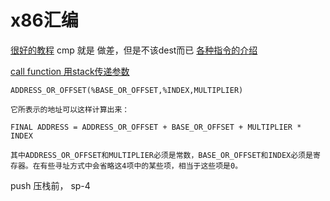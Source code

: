 # x86汇编

[很好的教程](http://blog.sina.com.cn/s/blog_70dd16910100r6oj.html)
cmp 就是 做差，但是不该dest而已
[各种指令的介绍](http://blog.csdn.net/bekilledlzy/article/details/1765802)

[call function 用stack传递参数](http://netclass.csu.edu.cn/NCourse/hep094/homepage/07-3-3.htm)

```
ADDRESS_OR_OFFSET(%BASE_OR_OFFSET,%INDEX,MULTIPLIER)

它所表示的地址可以这样计算出来：

FINAL ADDRESS = ADDRESS_OR_OFFSET + BASE_OR_OFFSET + MULTIPLIER * INDEX

其中ADDRESS_OR_OFFSET和MULTIPLIER必须是常数，BASE_OR_OFFSET和INDEX必须是寄存器。在有些寻址方式中会省略这4项中的某些项，相当于这些项是0。
```

push 压栈前， sp-4